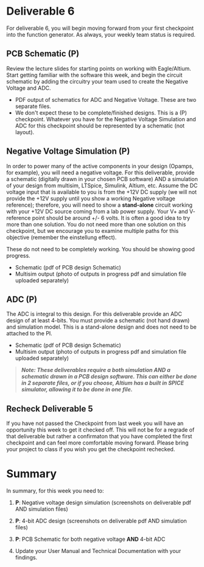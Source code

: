 
# Deliverable 6
For deliverable 6, you will begin moving forward from your first checkpoint into the function generator.  As always, your weekly team status is required.

## PCB Schematic (P)
Review the lecture slides for starting points on working with Eagle/Altium. Start getting familiar with the software this week, and begin the circuit schematic by adding the circuitry your team used to create the Negative Voltage and ADC.
- PDF output of schematics for ADC and Negative Voltage.  These are two separate files.
- We don't expect these to be complete/finished designs.  This is a (P) checkpoint.  Whatever you have for the Negative Voltage Simulation and ADC for this checkpoint should be represented by a schematic (not layout).

## Negative Voltage Simulation (P)
In order to power many of the active components in your design (Opamps, for example), you will need a negative voltage.  For this deliverable, provide a schematic (digitally drawn in your chosen PCB software) AND a simulation of your design from multisim, LTSpice, Simulink, Altium, etc.  Assume the DC voltage input that is available to you is from the +12V DC supply (we will not provide the +12V supply until you show a working Negative voltage reference); therefore, you will need to show a **stand-alone** circuit working with your +12V DC source coming from a lab power supply. Your V+ and V- reference point should be around +/- 6 volts. 
It is often a good idea to try more than one solution.  You do not need more than one solution on this checkpoint, but we encourage you to examine multiple paths for this objective (remember the einstellung effect).

These do not need to be completely working.  You should be showing good progress.
- Schematic (pdf of PCB design Schematic)
- Multisim output (photo of outputs in progress pdf and simulation file uploaded separately)


## ADC (P)
The ADC is integral to this design.  For this deliverable provide an ADC design of at least 4-bits.  You must provide a schematic (not hand drawn) and simulation model.  This is a stand-alone design and does not need to be attached to the PI.  

- Schematic (pdf of PCB design Schematic)
- Multisim output (photo of outputs in progress pdf and simulation file uploaded separately)

>***Note: These deliverables require a both simulation AND a schematic drawn in a PCB design software. This can either be done in 2 separate files, or if you choose, Altium has a built in SPICE simulator, allowing it to be done in one file.***

## Recheck Deliverable 5
If you have not passed the Checkpoint from last week you will have an opportunity this week to get it checked off. This will not be for a regrade of that deliverable but rather a confirmaton that you have completed the first checkpoint and can feel more comfortable moving forward. Please bring your project to class if you wish you get the checkpoint rechecked.


# Summary

In summary, for this week you need to:

1. **P**: Negative voltage design simulation (screenshots on deliverable pdf AND simulation files)

2. **P**: 4-bit ADC design (screenshots on deliverable pdf AND simulation files)

3. **P**: PCB Schematic for both negative voltage **AND** 4-bit ADC

4. Update your User Manual and Technical Documentation with your findings.
